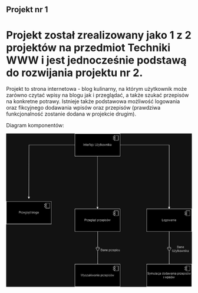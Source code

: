 ## Projekt nr 1

# Projekt został zrealizowany jako 1 z 2 projektów na przedmiot Techniki WWW i jest jednocześnie podstawą do rozwijania projektu nr 2.

Projekt to strona internetowa - blog kulinarny, na którym użytkownik może zarówno czytać wpisy na blogu jak i przeglądać, a także szukać przepisów na konkretne potrawy.
Istnieje także podstawowa możliwość logowania oraz fikcyjnego dodawania wpisów oraz przepisów (prawdziwa funkcjonalność zostanie dodana w projekcie drugim).


Diagram komponentów:

![Tekst alternatywny](https://github.com/BStchw/Projekt1_www/blob/master/diagram_komp.png)
